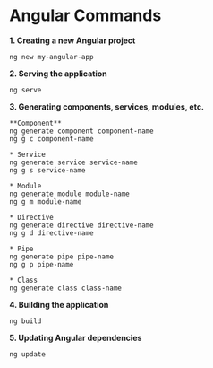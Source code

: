 # Angular Commands

**1. Creating a new Angular project**
```
ng new my-angular-app
```
**2. Serving the application**
```
ng serve
```
**3. Generating components, services, modules, etc.**
```
**Component**
ng generate component component-name
ng g c component-name
```
```
* Service
ng generate service service-name
ng g s service-name

* Module
ng generate module module-name
ng g m module-name

* Directive
ng generate directive directive-name
ng g d directive-name

* Pipe
ng generate pipe pipe-name
ng g p pipe-name

* Class
ng generate class class-name

```
**4. Building the application**
```
ng build
```
**5. Updating Angular dependencies**
```
ng update
```




